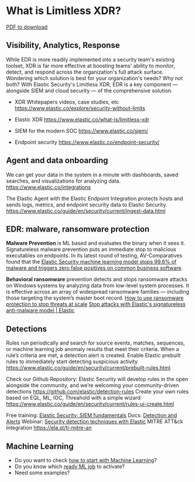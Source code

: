 # What is Limitless XDR?
[PDF to download](https://github.com/franktatjana/elastic-solution-library/blob/main/security/_TFR_Elastic%20Security%20Solution%20Resources_EN.pdf)
## Visibility, Analytics, Response
While EDR is more readily implemented into a security team's existing toolset, XDR is far more effective at boosting teams' ability to monitor, detect, and respond across the organization's full attack surface. Wondering which solution is best for your organization's needs? Why not both? With Elastic Security's Limitless XDR, EDR is a key component — alongside SIEM and cloud security — of the comprehensive solution.
- XDR Whitepapers videos, case studies, etc https://www.elastic.co/explore/security-without-limits  

- Elastic XDR 			https://www.elastic.co/what-is/limitless-xdr 
- SIEM for the modern SOC 	https://www.elastic.co/siem/ 
- Endpoint security 		https://www.elastic.co/endpoint-security/ 

## Agent and data onboarding
We can get your data in the system in a minute with dashboards, saved searches, and visualizations for analyzing data. </br>
https://www.elastic.co/integrations

The Elastic Agent with the Elastic Endpoint Integration protects hosts and sends logs, metrics, and endpoint security data to Elastic Security. </br> https://www.elastic.co/guide/en/security/current/ingest-data.html 

## EDR: malware, ransomware protection
**Malware Prevention** is ML based and evaluates the binary when it sees it. Signatureless malware prevention puts an immediate stop to malicious executables on endpoints. In its latest round of testing, AV-Comparatives found that the [Elastic Security machine learning model stops 99.6% of malware and triggers zero false positives on common business software](https://www.av-comparatives.org/tests/business-security-test-2020-march-june/). 

**Behavioral ransomware** prevention detects and stops ransomware attacks on Windows systems by analyzing data from low-level system processes. It is effective across an array of widespread ransomware families — including those targeting the system’s master boot record.
[How to use ransomware protection to stop threats at scale](https://www.youtube.com/watch?v=EGyy_USqPlU&list=PLhLSfisesZIsYgM2m0SKMV69Malelua2i&index=9) 
[Stop attacks with Elastic's signatureless anti-malware model | Elastic](https://www.elastic.co/de/elasticon/archive/2020/global/stop-attacks-with-elastic-s-signatureless-anti-malware-model)  

## Detections
Rules run periodically and search for source events, matches, sequences, or machine learning job anomaly results that meet their criteria. When a rule’s criteria are met, a detection alert is created.
Enable Elastic prebuilt rules to immediately start detecting suspicious activity  https://www.elastic.co/guide/en/security/current/prebuilt-rules.html 

Check our Github Repository: Elastic Security will develop rules in the open alongside the community, and we’re welcoming your community-driven detections https://github.com/elastic/detection-rules 
Create your own rules based on EQL, ML, IOC, Threahold with a simple wizard https://www.elastic.co/guide/en/security/current/rules-ui-create.html
 
Free training: [Elastic Security: SIEM fundamentals](https://www.elastic.co/training/elastic-security-fundamentals-siem)
Docs:  [Detection and Alerts](https://www.elastic.co/guide/en/security/current/detection-engine-overview.html)
Webinar: [Security detection techniques with Elastic](https://www.elastic.co/webinars/security-detection-techniques-with-elastic) 
MITRE ATT&ck Integration  https://ela.st/tj-mitre-an  

## Machine Learning
* Do you want to check [how to start with Machine Learning](https://github.com/franktatjana/elastic-solution-library/blob/main/security/MLhowtos.md)?
* Do you know which [ready ML job](https://github.com/franktatjana/elastic-solution-library/blob/main/security/MLjobs.md) to activate?
* Need some examples?
